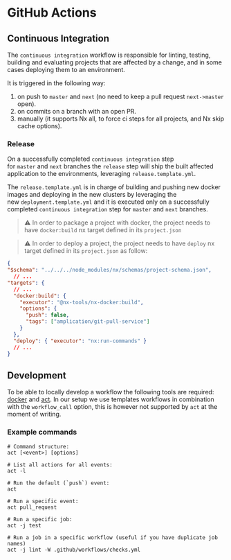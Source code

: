 # GitHub Actions

## Continuous Integration

The `continuous integration` workflow is responsible for linting, testing, building and evaluating projects that are affected by a change, and in some cases deploying them to an environment.

It is triggered in the following way:

1. on push to `master` and `next` (no need to keep a pull request `next->master` open).
2. on commits on a branch with an open PR.
3. manually (it supports Nx all, to force ci steps for all projects, and Nx skip cache options).

### Release

On a successfully completed `continuous integration` step for `master` and `next` branches the `release` step will ship the built affected application to the environments, leveraging `release.template.yml`.

The `release.template.yml` is in charge of building and pushing new docker images and deploying in the new clusters by leveraging the new `deployment.template.yml` and it is executed only on a successfully completed `continuous integration` step for `master` and `next` branches.

> ⚠️ In order to package a project with docker, the project needs to have `docker:build` nx target defined in its `project.json`

> ⚠️ In order to deploy a project, the project needs to have `deploy` nx target defined in its `project.json` as follow:
  ```json
  {
  "$schema": "../../../node_modules/nx/schemas/project-schema.json",
    // ...
  "targets": {
    // ...
    "docker:build": {
      "executor": "@nx-tools/nx-docker:build",
      "options": {
        "push": false,
        "tags": ["amplication/git-pull-service"]
      }
    },
    "deploy": { "executor": "nx:run-commands" }
    // ...
  }
  ```

## Development

To be able to locally develop a workflow the following tools are required: [docker](https://docs.docker.com/get-docker/) and [act](https://github.com/nektos/act#installation). In our setup we use templates workflows in combination with the `workflow_call` option, this is however not supported by `act` at the moment of writing.

### Example commands

```
# Command structure:
act [<event>] [options]

# List all actions for all events:
act -l

# Run the default (`push`) event:
act

# Run a specific event:
act pull_request

# Run a specific job:
act -j test

# Run a job in a specific workflow (useful if you have duplicate job names)
act -j lint -W .github/workflows/checks.yml
```
